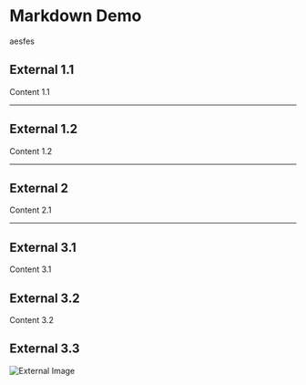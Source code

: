 # Markdown Demo

aesfes

## External 1.1

Content 1.1

---

## External 1.2

Content 1.2

---

## External 2

Content 2.1

***


## External 3.1

Content 3.1


## External 3.2

Content 3.2


## External 3.3

![External Image](https://s3.amazonaws.com/static.slid.es/logo/v2/slides-symbol-512x512.png)
